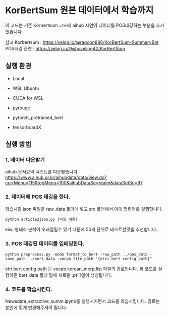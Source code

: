 # KorBertSum 원본 데이터에서 학습까지

이 코드는 기존 Korbertsum 코드에 aihub 자연어 데이터를 POS태깅하는 부분을 추가했습니다. 

참고
Korbertsum : https://velog.io/@raqoon886/KorBertSum-SummaryBot
POS태깅 관련 : https://velog.io/@shoveling42/KorBertSum

## 실행 환경
* Local
* WSL Ubuntu
* CUDA for WSL

* pyrouge
* pytorch_pretrained_bert
* tensorboardX

## 실행 방법

### 1. 데이터 다운받기
aihub 문서요약 텍스트를 다운받습니다.
https://www.aihub.or.kr/aihubdata/data/view.do?currMenu=115&topMenu=100&aihubDataSe=realm&dataSetSn=97

### 2. 데이터에 POS 태깅을 한다.
학습시킬 json 파일을 raw_data 폴더에 넣고 src 폴더에서 아래 명령어를 실행합니다.

    python article2json.py {파일 이름}

kiwi 형태소 분석이 오래걸릴수 있기 때문에 50개 단위로 테스트할것을 추천합니다.

### 3. POS 태깅된 데이터를 임베딩한다.

    python preprocess.py -mode format_to_bert -raw_path ../pos_data -save_path ../bert_data -vocab_file_path "{etri bert config path}"

etri bert config path 는 vocab.korean_morp.list 파일의 경로입니다.
위 코드를 실행하면 bert_data 폴더 밑에 새로운 .pt파일이 생성됩니다.

### 4. 코드를 학습시킨다.
Newsdata_extractive_summ.ipynb를 실행시키면서 코드를 학습시킵니다.
경로는 본인에 맞게 변경해주셔야 됩니다.
